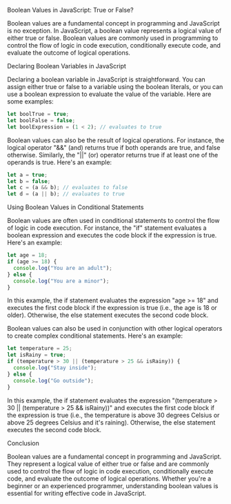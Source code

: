 Boolean Values in JavaScript: True or False?

Boolean values are a fundamental concept in programming and JavaScript is no exception. In JavaScript, a boolean value represents a logical value of either true or false. Boolean values are commonly used in programming to control the flow of logic in code execution, conditionally execute code, and evaluate the outcome of logical operations.

Declaring Boolean Variables in JavaScript

Declaring a boolean variable in JavaScript is straightforward. You can assign either true or false to a variable using the boolean literals, or you can use a boolean expression to evaluate the value of the variable. Here are some examples:

```js
let boolTrue = true;
let boolFalse = false;
let boolExpression = (1 < 2); // evaluates to true
```

Boolean values can also be the result of logical operations. For instance, the logical operator "&&" (and) returns true if both operands are true, and false otherwise. Similarly, the "||" (or) operator returns true if at least one of the operands is true. Here's an example:

```js
let a = true;
let b = false;
let c = (a && b); // evaluates to false
let d = (a || b); // evaluates to true
```

Using Boolean Values in Conditional Statements

Boolean values are often used in conditional statements to control the flow of logic in code execution. For instance, the "if" statement evaluates a boolean expression and executes the code block if the expression is true. Here's an example:

```js
let age = 18;
if (age >= 18) {
  console.log("You are an adult");
} else {
  console.log("You are a minor");
}
```

In this example, the if statement evaluates the expression "age >= 18" and executes the first code block if the expression is true (i.e., the age is 18 or older). Otherwise, the else statement executes the second code block.

Boolean values can also be used in conjunction with other logical operators to create complex conditional statements. Here's an example:

```js
let temperature = 25;
let isRainy = true;
if (temperature > 30 || (temperature > 25 && isRainy)) {
  console.log("Stay inside");
} else {
  console.log("Go outside");
}
```

In this example, the if statement evaluates the expression "(temperature > 30 || (temperature > 25 && isRainy))" and executes the first code block if the expression is true (i.e., the temperature is above 30 degrees Celsius or above 25 degrees Celsius and it's raining). Otherwise, the else statement executes the second code block.

Conclusion

Boolean values are a fundamental concept in programming and JavaScript. They represent a logical value of either true or false and are commonly used to control the flow of logic in code execution, conditionally execute code, and evaluate the outcome of logical operations. Whether you're a beginner or an experienced programmer, understanding boolean values is essential for writing effective code in JavaScript.
